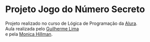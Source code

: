# Projeto Jogo do Número Secreto

Projeto realizado no curso de Lógica de Programação da [Alura](https://github.com/alura).  
Aula realizada pelo [Guilherme Lima](https://github.com/guilhermeonrails)  
e pela [Monica Hillman](https://www.linkedin.com/in/monicamhillman/).


